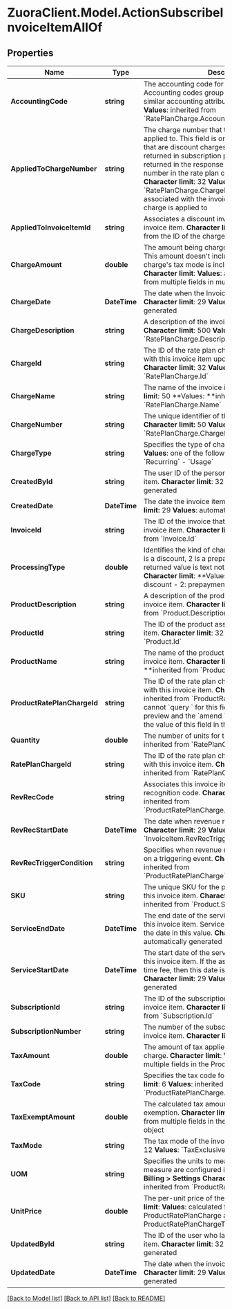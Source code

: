 # ZuoraClient.Model.ActionSubscribeInvoiceItemAllOf

## Properties

Name | Type | Description | Notes
------------ | ------------- | ------------- | -------------
**AccountingCode** | **string** |  The accounting code for the item&#39;s charge. Accounting codes group transactions that contain similar accounting attributes.   **Character limit**: 100   **Values**: inherited from &#x60;RatePlanCharge.AccountingCode&#x60;  | [optional] 
**AppliedToChargeNumber** | **string** |  The charge number that the discount charge is applied to. This field is only for the invoice items that are discount charges. This field is only returned in subscription previews. This field will be returned in the response if you specify the charge number in the rate plan charges in the request.  **Character limit**: 32  **Values**: inherited from &#x60;RatePlanCharge.ChargeNumber&#x60; for the charge associated with the invoice item that the discount charge is applied to  | [optional] 
**AppliedToInvoiceItemId** | **string** |  Associates a discount invoice item to a specific invoice item.  **Character limit**: 32  **Values**: inherited from the ID of the charge that a discount applies to  | [optional] 
**ChargeAmount** | **double** |  The amount being charged for the invoice item. This amount doesn&#39;t include taxes regardless if the charge&#39;s tax mode is inclusive or exclusive.   **Character limit**:   **Values**: automatically calculated from multiple fields in multiple objects  | [optional] 
**ChargeDate** | **DateTime** |  The date when the Invoice Item is created .   **Character limit**: 29   **Values**: automatically generated  | [optional] 
**ChargeDescription** | **string** |  A description of the invoice item&#39;s charge.   **Character limit**: 500   **Values**: inherited from &#x60;RatePlanCharge.Description&#x60;  | [optional] 
**ChargeId** | **string** |  The ID of the rate plan charge that is associated with this invoice item upon object creation.   **Character limit**: 32   **Values**: inherited from &#x60;RatePlanCharge.Id&#x60;  | [optional] 
**ChargeName** | **string** |  The name of the invoice item&#39;s charge. **Character limi**t: 50 **Values: **inherited from &#x60;RatePlanCharge.Name&#x60;  | [optional] 
**ChargeNumber** | **string** |  The unique identifier of the invoice item&#39;s charge. **Character limit:** 50 **Values:** inherited from &#x60;RatePlanCharge.ChargeNumber&#x60;  | [optional] 
**ChargeType** | **string** |  Specifies the type of charge.   **Character limit**: 9   **Values**: one of the following:  - &#x60;OneTime&#x60; - &#x60;Recurring&#x60; - &#x60;Usage&#x60;  | [optional] 
**CreatedById** | **string** |  The user ID of the person who created the invoice item.   **Character limit**: 32   **Values**: automatically generated  | [optional] 
**CreatedDate** | **DateTime** |  The date the invoice item was created. **Character limit:** 29   **Values**: automatically generated  | [optional] 
**InvoiceId** | **string** |  The ID of the invoice that&#39;s associated with this invoice item.   **Character limit**: 32   **Values**: inherited from &#x60;Invoice.Id&#x60;  | [optional] 
**ProcessingType** | **double** |  Identifies the kind of charge where 0 is a charge, 1 is a discount, 2 is a prepayment, and 3 is a tax. The returned value is text not decimal on data sources.   **Character limit**: **Values: **  - 0: charge - 1: discount - 2: prepayment - 3: tax  | [optional] 
**ProductDescription** | **string** |  A description of the product associated with this invoice item.   **Character limit**: 500   **Values**: inherited from &#x60;Product.Description&#x60;  | [optional] 
**ProductId** | **string** |  The ID of the product associated with this invoice item.   **Character limit**: 32   **Values**: inherited from &#x60;Product.Id&#x60;  | [optional] 
**ProductName** | **string** |  The name of the product associated with this invoice item.   **Character limit**: 255 **Values: **inherited from &#x60;Product.Name&#x60;  | [optional] 
**ProductRatePlanChargeId** | **string** |  The ID of the rate plan charge that&#39;s associated with this invoice item.   **Character limit**: 32   **Values**: inherited from &#x60;ProductRatePlanCharge.Id&#x60; You cannot &#x60;query &#x60; for this field. Only the s&#x60;ubscribe &#x60; preview and the &#x60;amend &#x60; preview calls will return the value of this field in the response. | [optional] 
**Quantity** | **double** |  The number of units for this invoice item.    **Values**: inherited from &#x60;RatePlanCharge.Quantity&#x60;  | [optional] 
**RatePlanChargeId** | **string** |  The ID of the rate plan charge that&#39;s associated with this invoice item.   **Character limit**: 32   **Values**: inherited from &#x60;RatePlanCharge.Id&#x60;  | [optional] 
**RevRecCode** | **string** |  Associates this invoice item with a specific revenue recognition code.   **Character limit**: 32   **Values**: inherited from &#x60;ProductRatePlanCharge.RevRecCode&#x60;  | [optional] 
**RevRecStartDate** | **DateTime** |  The date when revenue recognition is triggered.   **Character limit**: 29   **Values**: generated from &#x60;InvoiceItem.RevRecTriggerCondition&#x60;  | [optional] 
**RevRecTriggerCondition** | **string** |  Specifies when revenue recognition begins based on a triggering event.   **Character limit**:   **Values**: inherited from &#x60;ProductRatePlanCharge&#x60;.&#x60;RevRecTriggerCondition&#x60;  | [optional] 
**SKU** | **string** |  The unique SKU for the product associated with this invoice item.   **Character limit**: 255   **Values**: inherited from &#x60;Product.SKU&#x60;  | [optional] 
**ServiceEndDate** | **DateTime** |  The end date of the service period associated with this invoice item. Service ends one second before the date in this value.   **Character limit**: 29   **Values**: automatically generated  | [optional] 
**ServiceStartDate** | **DateTime** |  The start date of the service period associated with this invoice item. If the associated charge is a one-time fee, then this date is the date of that charge. **Character limit:** 29   **Values**: automatically generated  | [optional] 
**SubscriptionId** | **string** |  The ID of the subscription associated with the invoice item.   **Character limit**: 32   **Values**: inherited from &#x60;Subscription.Id&#x60;  | [optional] 
**SubscriptionNumber** | **string** |  The number of the subscription associated with the invoice item.   **Character limit**:   **Values**:  | [optional] 
**TaxAmount** | **double** |  The amount of tax applied to the invoice item&#39;s charge.   **Character limit**:   **Values**: calculated from multiple fields in the ProductRatePlanCharge object  | [optional] 
**TaxCode** | **string** |  Specifies the tax code for taxation rules.   **Character limit**: 6   **Values**: inherited from &#x60;ProductRatePlanCharge.TaxCode&#x60;  | [optional] 
**TaxExemptAmount** | **double** |  The calculated tax amount excluded due to the exemption.   **Character limit**:   **Values**: calculated from multiple fields in the ProductRatePlanCharge object  | [optional] 
**TaxMode** | **string** |  The tax mode of the invoice item.   **Character limit**: 12   **Values**: &#x60;TaxExclusive&#x60;, &#x60;TaxInclusive&#x60;  | [optional] 
**UOM** | **string** |  Specifies the units to measure usage. Units of measure are configured in the web-based UI: **Z-Billing &gt; Settings**  **Character limit**:   **Values**: inherited from &#x60;ProductRatePlanCharge.UOM&#x60;  | [optional] 
**UnitPrice** | **double** |  The per-unit price of the invoice item.   **Character limit**:   **Values**: calculated from multiple fields in ProductRatePlanCharge and ProductRatePlanChargeTier objets  | [optional] 
**UpdatedById** | **string** |  The ID of the user who last updated the invoice item.   **Character limit**: 32   **Values**: automatically generated  | [optional] 
**UpdatedDate** | **DateTime** |  The date when the invoice item was last updated.   **Character limit**: 29   **Values**: automatically generated  | [optional] 

[[Back to Model list]](../README.md#documentation-for-models) [[Back to API list]](../README.md#documentation-for-api-endpoints) [[Back to README]](../README.md)

